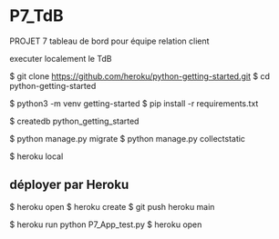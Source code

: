 # P7_TdB
PROJET 7 tableau de bord pour équipe relation client

executer localement le TdB

$ git clone https://github.com/heroku/python-getting-started.git
$ cd python-getting-started

$ python3 -m venv getting-started
$ pip install -r requirements.txt

$ createdb python_getting_started

$ python manage.py migrate
$ python manage.py collectstatic

$ heroku local

## déployer par Heroku

$ heroku open
$ heroku create
$ git push heroku main

$ heroku run python P7_App_test.py
$ heroku open
